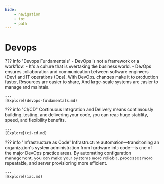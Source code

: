 ```yaml
---
hide:
    - navigation
    - toc
    - path
---
```


# Devops

??? info "Devops Fundamentals"
    - DevOps is not a framework or a workflow. 
    - It's a culture that is overtaking the business world. 
    - DevOps ensures collaboration and communication between software engineers (Dev) and IT operations (Ops). With DevOps, changes make it to production faster, Resources are easier to share, And large-scale systems are easier to manage and maintain.

    ---
    [Explore](devops-fundamentals.md)


??? info "CI/CD"
    Continuous Integration and Delivery means continuously building, testing, and delivering your code, you can reap huge stability, speed, and flexibility benefits.

    ---
    [Explore](ci-cd.md)

??? info "Infrastructure as Code"
    Infrastructure automation—transitioning an organization's system administration from hardware into code—is one of the major DevOps practice areas. By automating configuration management, you can make your systems more reliable, processes more repeatable, and server provisioning more efficient.
    
    ---
    [Explore](iac.md)